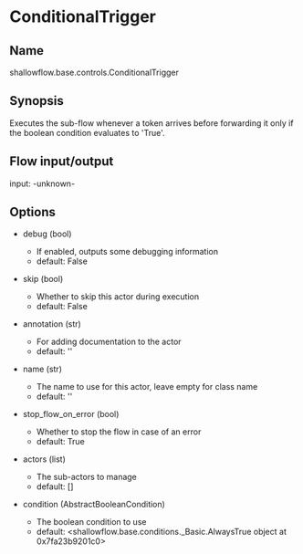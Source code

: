 # ConditionalTrigger

## Name
shallowflow.base.controls.ConditionalTrigger

## Synopsis
Executes the sub-flow whenever a token arrives before forwarding it only if the boolean condition evaluates to 'True'.

## Flow input/output
input: -unknown-

## Options
* debug (bool)

  * If enabled, outputs some debugging information
  * default: False

* skip (bool)

  * Whether to skip this actor during execution
  * default: False

* annotation (str)

  * For adding documentation to the actor
  * default: ''

* name (str)

  * The name to use for this actor, leave empty for class name
  * default: ''

* stop_flow_on_error (bool)

  * Whether to stop the flow in case of an error
  * default: True

* actors (list)

  * The sub-actors to manage
  * default: []

* condition (AbstractBooleanCondition)

  * The boolean condition to use
  * default: <shallowflow.base.conditions._Basic.AlwaysTrue object at 0x7fa23b9201c0>


